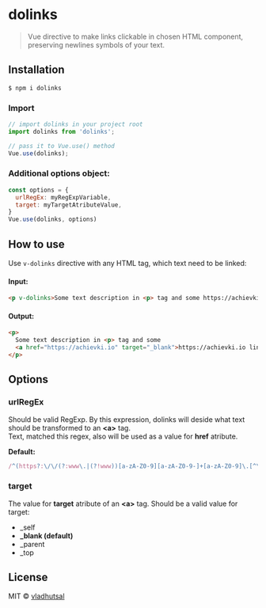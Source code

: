 # dolinks
> Vue directive to make links clickable in chosen HTML component, preserving newlines symbols of your text.

## Installation
```$ npm i dolinks```

### Import
```javascript
// import dolinks in your project root
import dolinks from 'dolinks';

// pass it to Vue.use() method
Vue.use(dolinks);
```

### Additional options object:
```javascript
const options = {
  urlRegEx: myRegExpVariable,
  target: myTargetAtributeValue,
}
Vue.use(dolinks, options)
```

## How to use
Use ```v-dolinks``` directive with any HTML tag, which text need to be linked:
#### Input:
```html
<p v-dolinks>Some text description in <p> tag and some https://achievki.io link</p>
```
#### Output: 
```html
<p>
  Some text description in <p> tag and some
  <a href="https://achievki.io" target="_blank">https://achievki.io link</a>
</p>
```

## Options
### urlRegEx
Should be valid RegExp. By this expression, dolinks will deside what text should be transformed to an **&lt;a>** tag.</br>
Text, matched this regex, also will be used as a value for **href** atribute.

**Default:**
```javascript
/^(https?:\/\/(?:www\.|(?!www))[a-zA-Z0-9][a-zA-Z0-9-]+[a-zA-Z0-9]\.[^\s]{2,}|www\.[a-zA-Z0-9][a-zA-Z0-9-]+[a-zA-Z0-9]\.[^\s]{2,}|https?:\/\/(?:www\.|(?!www))[a-zA-Z0-9]+\.[^\s]{2,}|www\.[a-zA-Z0-9]+\.[^\s]{2,})$/
```

### target
The value for **target** atribute of an **&lt;a>** tag. Should be a valid value for target:
  - _self
  - **_blank (default)**
  - _parent
  - _top

## License
MIT © [vladhutsal](https://github.com/vladhutsal)
